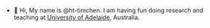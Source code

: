 - 👋 Hi, My name is @ht-timchen. I am having fun doing research and teaching at [University of Adelaide](https://www.adelaide.edu.au), Australia. 
